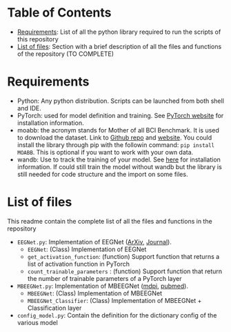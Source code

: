 # Table of Contents
* [Requirements](#requirements): List of all the python library required to run the scripts of this repository
* [List of files](#list-of-files): Section with a brief description of all the files and functions of the repository (TO COMPLETE)

# Requirements
* Python: Any python distribution. Scripts can be launched from both shell and IDE. 
* PyTorch: used for model definition and training. See [PyTorch website](https://pytorch.org/) for installation information.
* moabb: the acronym stands for Mother of all BCI Benchmark. It is used to download the dataset. Link to [Github repo][moabb_github] and [website][moabb_website]. You could install the library through pip with the followin command: `pip install MOABB`. This is optional if you want to work with your own data.
* wandb: Use to track the training of your model. See [here](https://docs.wandb.ai/quickstart) for installation information. If could still train the model without wandb but the library is still needed for code structure and the import on some files.

# List of files
This readme contain the complete list of all the files and functions in the repository

* `EEGNet.py`: Implementation of EEGNet ([ArXiv][EEGNet_Arxiv], [Journal][EEGNet_Journal]). 
    * `EEGNet`: (Class) Implementation of EEGNet
    * `get_activation_function`: (function) Support function that returns a list of activation function in PyTorch
    * `count_trainable_parameters` : (function) Support function that return the number of trainable parameters of a PyTorch layer
* `MBEEGNet.py`: Implementation of MBEEGNet ([mdpi][MBEEGNet_mdpi], [pubmed][MBEEGNet_pubmed]). 
    * `MBEEGNet`: (Class) Implementation of MBEEGNet
    * `MBEEGNet_Classifier`: (Class) Implementation of MBEEGNet + Classification layer
* `config_model.py`: Contain the definition for the dictionary config of the various model

<!-- Reference Link -->
[EEGNet_Journal]: https://iopscience.iop.org/article/10.1088/1741-2552/aace8c
[EEGNet_Arxiv]: https://arxiv.org/abs/1611.08024
[MBEEGNet_mdpi]: https://www.mdpi.com/2079-6374/12/1/22
[MBEEGNet_pubmed]: https://pubmed.ncbi.nlm.nih.gov/35049650/
[moabb_github]: https://github.com/NeuroTechX/moabb
[moabb_website]: http://moabb.neurotechx.com/docs/index.html
